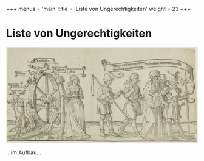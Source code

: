 +++
menus = 'main'
title = 'Liste von Ungerechtigkeiten'
weight = 23
+++

# Liste von Ungerechtigkeiten

![](images/Chicago_Museum_Prints_and_Drawings_Albrecht_D_rer-1462875.jpg)

...im Aufbau...
